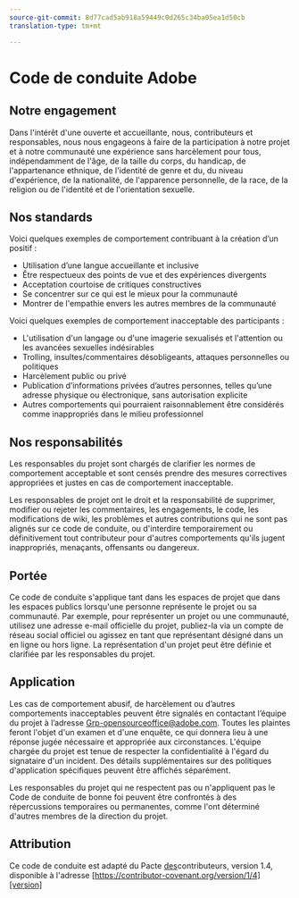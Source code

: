 ```yaml
---
source-git-commit: 8d77cad5ab918a59449c0d265c34ba05ea1d50cb
translation-type: tm+mt

---
```

# Code de conduite Adobe

## Notre engagement

Dans l&#39;intérêt d&#39;une  ouverte et accueillante, nous, contributeurs et responsables, nous nous engageons à faire de la participation à notre projet et à notre communauté une expérience sans harcèlement pour tous, indépendamment de l&#39;âge, de la taille du corps, du handicap, de l&#39;appartenance ethnique, de l&#39;identité de genre et du, du niveau d&#39;expérience, de la nationalité, de l&#39;apparence personnelle, de la race, de la religion ou de l&#39;identité et de l&#39;orientation sexuelle.

## Nos standards

Voici quelques exemples de comportement contribuant à la création d’un   positif :

* Utilisation d’une langue accueillante et inclusive
* Être respectueux des points de vue et des expériences divergents
* Acceptation courtoise de critiques constructives
* Se concentrer sur ce qui est le mieux pour la communauté
* Montrer de l&#39;empathie envers les autres membres de la communauté

Voici quelques exemples de comportement inacceptable des participants :

* L&#39;utilisation d&#39;un langage ou d&#39;une imagerie sexualisés et l&#39;attention ou les avancées sexuelles indésirables
* Trolling, insultes/commentaires désobligeants, attaques personnelles ou politiques
* Harcèlement public ou privé
* Publication d’informations privées d’autres personnes, telles qu’une adresse physique ou électronique, sans autorisation explicite
* Autres comportements qui pourraient raisonnablement être considérés comme inappropriés dans le milieu professionnel

## Nos responsabilités

Les responsables du projet sont chargés de clarifier les normes de comportement acceptable et sont censés prendre des mesures correctives appropriées et justes en cas de comportement inacceptable.

Les responsables de projet ont le droit et la responsabilité de supprimer, modifier ou rejeter les commentaires, les engagements, le code, les modifications de wiki, les problèmes et autres contributions qui ne sont pas alignés sur ce code de conduite, ou d&#39;interdire temporairement ou définitivement tout contributeur pour d&#39;autres comportements qu&#39;ils jugent inappropriés, menaçants, offensants ou dangereux.

## Portée

Ce code de conduite s&#39;applique tant dans les espaces de projet que dans les espaces publics lorsqu&#39;une personne représente le projet ou sa communauté. Par exemple, pour représenter un projet ou une communauté, utilisez une adresse e-mail officielle du projet, publiez-la via un compte de réseau social officiel ou agissez en tant que représentant désigné dans un  en ligne ou hors ligne. La représentation d&#39;un projet peut être définie et clarifiée par les responsables du projet.

## Application

Les cas de comportement abusif, de harcèlement ou d’autres comportements inacceptables peuvent être signalés en contactant l’équipe du projet à l’adresse Grp-opensourceoffice@adobe.com. Toutes les plaintes feront l&#39;objet d&#39;un examen et d&#39;une enquête, ce qui donnera lieu à une réponse jugée nécessaire et appropriée aux circonstances. L&#39;équipe chargée du projet est tenue de respecter la confidentialité à l&#39;égard du signataire d&#39;un incident.
Des détails supplémentaires sur des politiques d&#39;application spécifiques peuvent être affichés séparément.

Les responsables du projet qui ne respectent pas ou n&#39;appliquent pas le Code de conduite de bonne foi peuvent être confrontés à des répercussions temporaires ou permanentes, comme l&#39;ont déterminé d&#39;autres membres de la direction du projet.

## Attribution

Ce code de conduite est adapté du Pacte [des][homepage]contributeurs, version 1.4, disponible à l&#39;adresse [https://contributor-covenant.org/version/1/4][version]

[homepage]: https://contributor-covenant.org
[version]: https://contributor-covenant.org/version/1/4/
